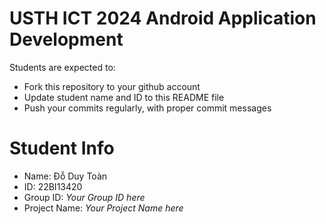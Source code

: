 USTH ICT 2024 Android Application Development
=====================================================

Students are expected to:

* Fork this repository to your github account
* Update student name and ID to this README file
* Push your commits regularly, with proper commit messages

Student Info
=======================

* Name: Đỗ Duy Toàn
* ID: 22BI13420
* Group ID: *Your Group ID here*
* Project Name: *Your Project Name here*
